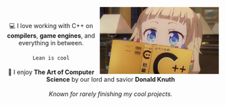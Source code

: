 <div align="center">
  <img src="images/Sakura_Nene_CPP.jpg" width="55%" align="right" />
  <br><br>
  💻 I love working with C++ on <strong>compilers</strong>, <strong>game engines</strong>, and everything in between.
  <br><br>
  <code>Lean is cool</code>
  <br><br>
  📔 I enjoy <strong>The Art of Computer Science</strong> by our lord and savior <strong>Donald Knuth</strong>
  <br><br>
  <i>
  Known for rarely finishing my cool projects.  
  </i>
</div>
